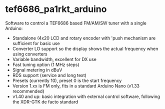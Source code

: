 # tef6686_pa1rkt_arduino
Software to control a TEF6686 based FM/AM/SW tuner with a single Arduino:
- Standalone (4x20 LCD and rotary encoder with 'push mechanism are sufficient for basic use
- Converter LO support so the display shows the actual frequency when using converters
- Variable bandwidth, excellent for DX use
- Fast tuning option (1 MHz steps)
- Signal metering in dBuV
- RDS support (service and long text)
- Presets (currently 10), preset 0 is the start frequency
- Version 1.xx is FM only, fits in a standard Arduino Nano (v1.33 recommended)
- v1.40 and up: basic integration with external control software, following the XDR-GTK de facto standard 
